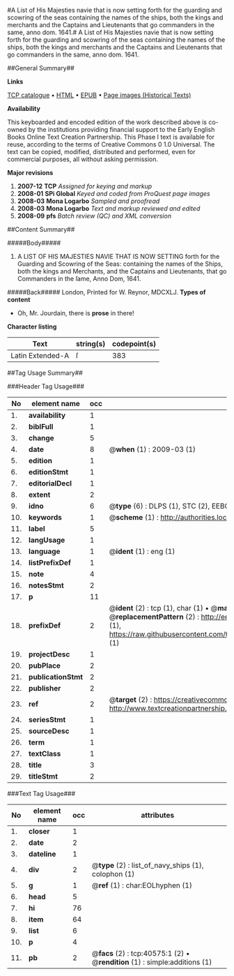 #A List of His Majesties navie that is now setting forth for the guarding and scowring of the seas containing the names of the ships, both the kings and merchants and the Captains and Lieutenants that go commanders in the same, anno dom. 1641.#
A List of His Majesties navie that is now setting forth for the guarding and scowring of the seas containing the names of the ships, both the kings and merchants and the Captains and Lieutenants that go commanders in the same, anno dom. 1641.

##General Summary##

**Links**

[TCP catalogue](http://www.ota.ox.ac.uk/tcp/)  • 
[HTML](http://tei.it.ox.ac.uk/tcp/Texts-HTML/free/A48/A48645.html)  • 
[EPUB](http://tei.it.ox.ac.uk/tcp/Texts-EPUB/free/A48/A48645.epub) • 
[Page images (Historical Texts)](https://data.historicaltexts.jisc.ac.uk/view?pubId=eebo-07940468e&pageId=eebo-07940468e-40575-1)

**Availability**

This keyboarded and encoded edition of the
	       work described above is co-owned by the institutions
	       providing financial support to the Early English Books
	       Online Text Creation Partnership. This Phase I text is
	       available for reuse, according to the terms of Creative
	       Commons 0 1.0 Universal. The text can be copied,
	       modified, distributed and performed, even for
	       commercial purposes, all without asking permission.

**Major revisions**

1. __2007-12__ __TCP__ *Assigned for keying and markup*
1. __2008-01__ __SPi Global__ *Keyed and coded from ProQuest page images*
1. __2008-03__ __Mona Logarbo__ *Sampled and proofread*
1. __2008-03__ __Mona Logarbo__ *Text and markup reviewed and edited*
1. __2008-09__ __pfs__ *Batch review (QC) and XML conversion*

##Content Summary##

#####Body#####

1. A LIST OF HIS MAJESTIES NAVIE THAT IS NOW SETTING forth for the Guarding and Scowring of the Seas: containing the names of the Ships, both the kings and Merchants, and the Captains and Lieutenants, that go Commanders in the ſame, Anno Dom, 1641.

#####Back#####
London, Printed for W. Reynor, MDCXLJ.
**Types of content**

  * Oh, Mr. Jourdain, there is **prose** in there!

**Character listing**


|Text|string(s)|codepoint(s)|
|---|---|---|
|Latin Extended-A|ſ|383|

##Tag Usage Summary##

###Header Tag Usage###

|No|element name|occ|attributes|
|---|---|---|---|
|1.|__availability__|1||
|2.|__biblFull__|1||
|3.|__change__|5||
|4.|__date__|8| @__when__ (1) : 2009-03 (1)|
|5.|__edition__|1||
|6.|__editionStmt__|1||
|7.|__editorialDecl__|1||
|8.|__extent__|2||
|9.|__idno__|6| @__type__ (6) : DLPS (1), STC (2), EEBO-CITATION (1), OCLC (1), VID (1)|
|10.|__keywords__|1| @__scheme__ (1) : http://authorities.loc.gov/ (1)|
|11.|__label__|5||
|12.|__langUsage__|1||
|13.|__language__|1| @__ident__ (1) : eng (1)|
|14.|__listPrefixDef__|1||
|15.|__note__|4||
|16.|__notesStmt__|2||
|17.|__p__|11||
|18.|__prefixDef__|2| @__ident__ (2) : tcp (1), char (1)  •  @__matchPattern__ (2) : ([0-9\-]+):([0-9IVX]+) (1), (.+) (1)  •  @__replacementPattern__ (2) : http://eebo.chadwyck.com/downloadtiff?vid=$1&page=$2 (1), https://raw.githubusercontent.com/textcreationpartnership/Texts/master/tcpchars.xml#$1 (1)|
|19.|__projectDesc__|1||
|20.|__pubPlace__|2||
|21.|__publicationStmt__|2||
|22.|__publisher__|2||
|23.|__ref__|2| @__target__ (2) : https://creativecommons.org/publicdomain/zero/1.0/ (1), http://www.textcreationpartnership.org/docs/. (1)|
|24.|__seriesStmt__|1||
|25.|__sourceDesc__|1||
|26.|__term__|1||
|27.|__textClass__|1||
|28.|__title__|3||
|29.|__titleStmt__|2||


###Text Tag Usage###

|No|element name|occ|attributes|
|---|---|---|---|
|1.|__closer__|1||
|2.|__date__|2||
|3.|__dateline__|1||
|4.|__div__|2| @__type__ (2) : list_of_navy_ships (1), colophon (1)|
|5.|__g__|1| @__ref__ (1) : char:EOLhyphen (1)|
|6.|__head__|5||
|7.|__hi__|76||
|8.|__item__|64||
|9.|__list__|6||
|10.|__p__|4||
|11.|__pb__|2| @__facs__ (2) : tcp:40575:1 (2)  •  @__rendition__ (1) : simple:additions (1)|
